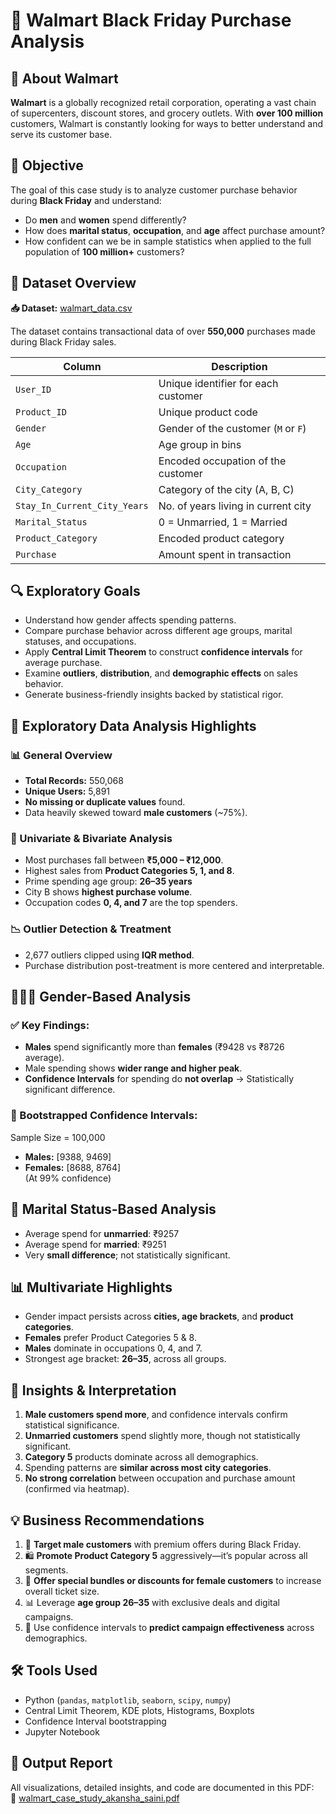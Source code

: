 # 🛒 Walmart Black Friday Purchase Analysis

## 🏢 About Walmart
**Walmart** is a globally recognized retail corporation, operating a vast chain of supercenters, discount stores, and grocery outlets. With **over 100 million** customers, Walmart is constantly looking for ways to better understand and serve its customer base.

## 🎯 Objective

The goal of this case study is to analyze customer purchase behavior during **Black Friday** and understand:
- Do **men** and **women** spend differently?
- How does **marital status**, **occupation**, and **age** affect purchase amount?
- How confident can we be in sample statistics when applied to the full population of **100 million+** customers?

## 📁 Dataset Overview

**📥 Dataset:** [walmart_data.csv](https://github.com/AkanshaSaini761/Walmart_Confidence_Interval_and_CLT_Case_Study/blob/main/walmart_data.csv) 

The dataset contains transactional data of over **550,000** purchases made during Black Friday sales.

| Column                    | Description                                       |
|---------------------------|---------------------------------------------------|
| `User_ID`                 | Unique identifier for each customer               |
| `Product_ID`              | Unique product code                               |
| `Gender`                  | Gender of the customer (`M` or `F`)               |
| `Age`                     | Age group in bins                                 |
| `Occupation`              | Encoded occupation of the customer                |
| `City_Category`           | Category of the city (A, B, C)                    |
| `Stay_In_Current_City_Years` | No. of years living in current city         |
| `Marital_Status`          | 0 = Unmarried, 1 = Married                        |
| `Product_Category`        | Encoded product category                          |
| `Purchase`                | Amount spent in transaction                       |

## 🔍 Exploratory Goals 

- Understand how gender affects spending patterns.
- Compare purchase behavior across different age groups, marital statuses, and occupations.
- Apply **Central Limit Theorem** to construct **confidence intervals** for average purchase.
- Examine **outliers**, **distribution**, and **demographic effects** on sales behavior.
- Generate business-friendly insights backed by statistical rigor.

## 🧪 Exploratory Data Analysis Highlights

### 📊 General Overview
- **Total Records:** 550,068
- **Unique Users:** 5,891
- **No missing or duplicate values** found.
- Data heavily skewed toward **male customers** (~75%).

### 🔢 Univariate & Bivariate Analysis
- Most purchases fall between **₹5,000 – ₹12,000**.
- Highest sales from **Product Categories 5, 1, and 8**.
- Prime spending age group: **26–35 years**
- City B shows **highest purchase volume**.
- Occupation codes **0, 4, and 7** are the top spenders.

### 📉 Outlier Detection & Treatment
- 2,677 outliers clipped using **IQR method**.
- Purchase distribution post-treatment is more centered and interpretable.


## 👨‍👩‍👧 Gender-Based Analysis

### ✅ Key Findings:
- **Males** spend significantly more than **females** (₹9428 vs ₹8726 average).
- Male spending shows **wider range and higher peak**.
- **Confidence Intervals** for spending do **not overlap** → Statistically significant difference.

### 🧪 Bootstrapped Confidence Intervals:
Sample Size = 100,000  
- **Males:** [9388, 9469]  
- **Females:** [8688, 8764]  
(At 99% confidence)


## 💍 Marital Status-Based Analysis

- Average spend for **unmarried**: ₹9257  
- Average spend for **married**: ₹9251  
- Very **small difference**; not statistically significant.

## 📊 Multivariate Highlights

- Gender impact persists across **cities, age brackets**, and **product categories**.
- **Females** prefer Product Categories 5 & 8.
- **Males** dominate in occupations 0, 4, and 7.
- Strongest age bracket: **26–35**, across all groups.


## 🧠 Insights & Interpretation

1. **Male customers spend more**, and confidence intervals confirm statistical significance.
2. **Unmarried customers** spend slightly more, though not statistically significant.
3. **Category 5** products dominate across all demographics.
4. Spending patterns are **similar across most city categories**.
5. **No strong correlation** between occupation and purchase amount (confirmed via heatmap).


## 💡 Business Recommendations

1. 🎯 **Target male customers** with premium offers during Black Friday.
2. 🛍️ **Promote Product Category 5** aggressively—it’s popular across all segments.
3. 💬 **Offer special bundles or discounts for female customers** to increase overall ticket size.
4. 📊 Leverage **age group 26–35** with exclusive deals and digital campaigns.
5. 🎁 Use confidence intervals to **predict campaign effectiveness** across demographics.

## 🛠️ Tools Used

- Python (`pandas`, `matplotlib`, `seaborn`, `scipy`, `numpy`)
- Central Limit Theorem, KDE plots, Histograms, Boxplots
- Confidence Interval bootstrapping
- Jupyter Notebook

## 📄 Output Report

All visualizations, detailed insights, and code are documented in this PDF:  
📎 [walmart_case_study_akansha_saini.pdf](https://github.com/AkanshaSaini761/Walmart_Confidence_Interval_and_CLT_Case_Study/blob/main/walmart_case_study_akansha_saini.pdf)
